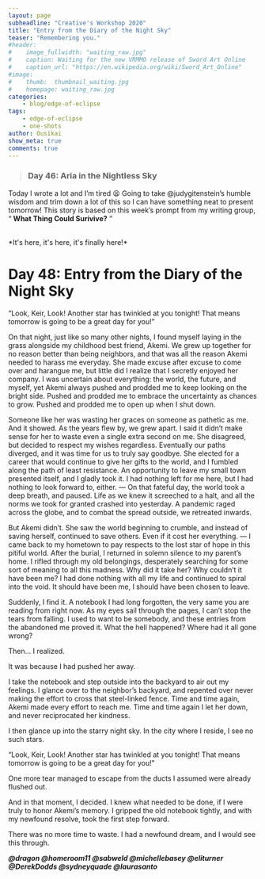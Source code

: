 ```yaml
---
layout: page
subheadline: "Creative's Workshop 2020"
title: "Entry from the Diary of the Night Sky"
teaser: "Remembering you."
#header:
#    image_fullwidth: "waiting_raw.jpg"
#    caption: Waiting for the new VRMMO release of Sword Art Online
#    caption_url: "https://en.wikipedia.org/wiki/Sword_Art_Online"
#image:
#    thumb:  thumbnail_waiting.jpg
#    homepage: waiting_raw.jpg
categories:
    - blog/edge-of-eclipse
tags:
    - edge-of-eclipse
    - one-shots
author: Ousikai
show_meta: true
comments: true
---
```

> ### Day 46: Aria in the Nightless Sky
Today I wrote a lot and I’m tired :tired_face: Going to take @judygitenstein’s humble wisdom and trim down a lot of this so I can have something neat to present tomorrow! This story is based on this week’s prompt from my writing group, “ **What Thing Could Surivive?** ”

<br/>
*It's here, it's here, it's finally here!* 

# Day 48: Entry from the Diary of the Night Sky

“Look, Keir, Look! Another star has twinkled at you tonight! That means tomorrow is going to be a great day for you!”

On that night, just like so many other nights, I found myself laying in the grass alongside my childhood best friend, Akemi. We grew up together for no reason better than being neighbors, and that was all the reason Akemi needed to harass me everyday. She made excuse after excuse to come over and harangue me, but little did I realize that I secretly enjoyed her company. I was uncertain about everything: the world, the future, and myself, yet Akemi always pushed and prodded me to keep looking on the bright side. Pushed and prodded me to embrace the uncertainty as chances to grow. Pushed and prodded me to open up when I shut down.

Someone like her was wasting her graces on someone as pathetic as me. And it showed. As the years flew by, we grew apart. I said it didn’t make sense for her to waste even a single extra second on me. She disagreed, but decided to respect my wishes regardless. Eventually our paths diverged, and it was time for us to truly say goodbye. She elected for a career that would continue to give her gifts to the world, and I fumbled along the path of least resistance. An opportunity to leave my small town presented itself, and I gladly took it. I had nothing left for me here, but I had nothing to look forward to, either. 
—
On that fateful day, the world took a deep breath, and paused. Life as we knew it screeched to a halt, and all the norms we took for granted crashed into yesterday. A pandemic raged across the globe, and to combat the spread outside, we retreated inwards. 

But Akemi didn’t. She saw the world beginning to crumble, and instead of saving herself, continued to save others. Even if it cost her everything.
— 
I came back to my hometown to pay respects to the lost star of hope in this pitiful world. After the burial, I returned in solemn silence to my parent’s home. I rifled through my old belongings, desperately searching for some sort of meaning to all this madness. Why did it take her? Why couldn’t it have been me? I had done nothing with all my life and continued to spiral into the void. It should have been me, I should have been chosen to leave. 

Suddenly, I find it. A notebook I had long forgotten, the very same you are reading from right now.  As my eyes sail through the pages, I can’t stop the tears from falling. I used to want to be somebody, and these entries from the abandoned me proved it. What the hell happened? Where had it all gone wrong? 

Then… I realized. 

It was because I had pushed her away. 

I take the notebook and step outside into the backyard to air out my feelings. I glance over to the neighbor’s backyard, and repented over never making the effort to cross that steel-linked fence. Time and time again, Akemi made every effort to reach me. Time and time again I let her down, and never reciprocated her kindness. 

I then glance up into the starry night sky. In the city where I reside, I see no such stars.

“Look, Keir, Look! Another star has twinkled at you tonight! That means tomorrow is going to be a great day for you!”

One more tear managed to escape from the ducts I assumed were already flushed out. 

And in that moment, I decided. I knew what needed to be done, if I were truly to honor Akemi’s memory. I gripped the old notebook tightly, and with my newfound resolve, took the first step forward. 

There was no more time to waste. I had a newfound dream, and I would see this through. 

***@dragon @homeroom11 @sabweld @michellebasey @eliturner  @DerekDodds @sydneyquade @laurasanto***